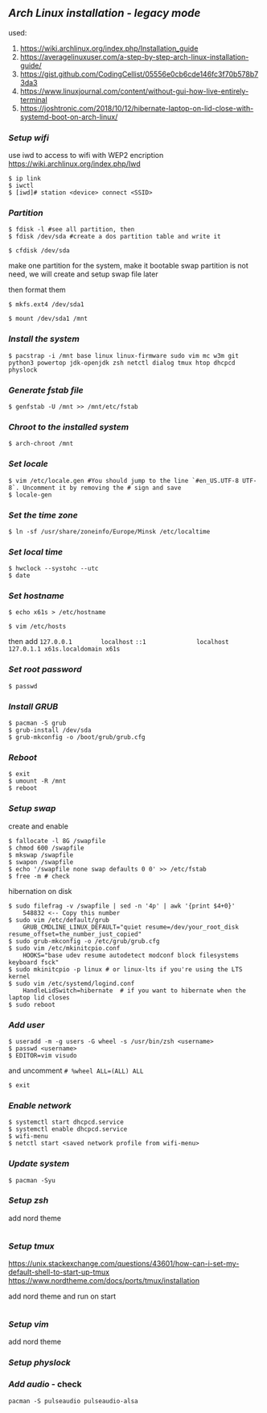 ## *Arch Linux installation - legacy mode*

used:
1. https://wiki.archlinux.org/index.php/Installation_guide
2. https://averagelinuxuser.com/a-step-by-step-arch-linux-installation-guide/
3. https://gist.github.com/CodingCellist/05556e0cb6cde146fc3f70b578b73da3
4. https://www.linuxjournal.com/content/without-gui-how-live-entirely-terminal
5. https://joshtronic.com/2018/10/12/hibernate-laptop-on-lid-close-with-systemd-boot-on-arch-linux/

### *Setup wifi*

use iwd to access to wifi with WEP2 encription
https://wiki.archlinux.org/index.php/Iwd

```shell
$ ip link
$ iwctl
$ [iwd]# station <device> connect <SSID>
```

### *Partition*

```shell
$ fdisk -l #see all partition, then
$ fdisk /dev/sda #create a dos partition table and write it

$ cfdisk /dev/sda
```

make one partition for the system, make it bootable swap partition is not need, we will create and setup swap file later

then format them

```shell
$ mkfs.ext4 /dev/sda1

$ mount /dev/sda1 /mnt
```

### *Install the system*

```shell
$ pacstrap -i /mnt base linux linux-firmware sudo vim mc w3m git python3 powertop jdk-openjdk zsh netctl dialog tmux htop dhcpcd physlock
```

### *Generate fstab file*

```shell
$ genfstab -U /mnt >> /mnt/etc/fstab
```

### *Chroot to the installed system*

```shell
$ arch-chroot /mnt
```

### *Set locale*

```shell
$ vim /etc/locale.gen #You should jump to the line `#en_US.UTF-8 UTF-8`. Uncomment it by removing the # sign and save
$ locale-gen
```

### *Set the time zone*

```shell
$ ln -sf /usr/share/zoneinfo/Europe/Minsk /etc/localtime
```

### *Set local time*

```shell
$ hwclock --systohc --utc
$ date
```

### *Set hostname*

```shell
$ echo x61s > /etc/hostname

$ vim /etc/hosts
```
then add
`127.0.0.1        localhost`
`::1              localhost`
`127.0.1.1 x61s.localdomain x61s`

### *Set root password*

```shell
$ passwd
```

### *Install GRUB*

```shell
$ pacman -S grub
$ grub-install /dev/sda
$ grub-mkconfig -o /boot/grub/grub.cfg
```

### *Reboot*

```shell
$ exit
$ umount -R /mnt
$ reboot
```

### *Setup swap*

create and enable
```shell
$ fallocate -l 8G /swapfile
$ chmod 600 /swapfile
$ mkswap /swapfile
$ swapon /swapfile
$ echo '/swapfile none swap defaults 0 0' >> /etc/fstab
$ free -m # check
```
hibernation on disk
```shell
$ sudo filefrag -v /swapfile | sed -n '4p' | awk '{print $4+0}'
    548832 <-- Copy this number
$ sudo vim /etc/default/grub
    GRUB_CMDLINE_LINUX_DEFAULT="quiet resume=/dev/your_root_disk resume_offset=the_number_just_copied"
$ sudo grub-mkconfig -o /etc/grub/grub.cfg
$ sudo vim /etc/mkinitcpio.conf
    HOOKS="base udev resume autodetect modconf block filesystems keyboard fsck"
$ sudo mkinitcpio -p linux # or linux-lts if you're using the LTS kernel
$ sudo vim /etc/systemd/logind.conf
    HandleLidSwitch=hibernate  # if you want to hibernate when the laptop lid closes
$ sudo reboot
```

### *Add user*

```shell
$ useradd -m -g users -G wheel -s /usr/bin/zsh <username>
$ passwd <username>
$ EDITOR=vim visudo
```
and uncomment `# %wheel ALL=(ALL) ALL`

```shell
$ exit
```

### *Enable network*

```shell
$ systemctl start dhcpcd.service
$ systemctl enable dhcpcd.service
$ wifi-menu
$ netctl start <saved network profile from wifi-menu>
```

### *Update system*

```shell
$ pacman -Syu
```

### *Setup zsh*
add nord theme
```shell
```

### *Setup tmux*
https://unix.stackexchange.com/questions/43601/how-can-i-set-my-default-shell-to-start-up-tmux
https://www.nordtheme.com/docs/ports/tmux/installation

add nord theme and run on start
```shell

```

### *Setup vim*
add nord theme

### *Setup physlock*

### *Add audio* - check
```shell
pacman -S pulseaudio pulseaudio-alsa
```
